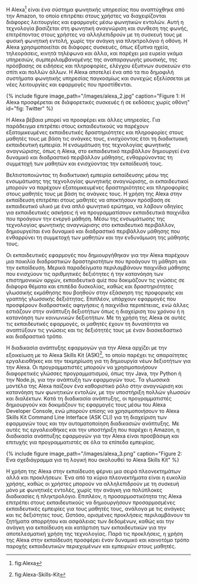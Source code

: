 
Η Alexa[^1] είναι ένα σύστημα φωνητικής υπηρεσίας που αναπτύχθηκε από την Amazon, το οποίο επιτρέπει στους χρήστες να διαχειρίζονται διάφορες λειτουργίες και εφαρμογές μέσω φωνητικών εντολών. Αυτή η τεχνολογία βασίζεται στη φωνητική αναγνώριση και συνθεση της φωνής, επιτρέποντας στους χρήστες να αλληλεπιδρούν με τη συσκευή τους με φυσική φωνητική εντολή, χωρίς την ανάγκη για πληκτρολόγιο ή οθόνη. Η Alexa χρησιμοποιείται σε διάφορες συσκευές, όπως έξυπνα ηχεία, τηλεοράσεις, κινητά τηλέφωνα και άλλα, και παρέχει μια ευρεία γκάμα υπηρεσιών, συμπεριλαμβανομένης της αναπαραγωγής μουσικής, της πρόσβασης σε ειδήσεις και πληροφορίες, ελέγχου έξυπνων συσκευών στο σπίτι και πολλών άλλων. Η Alexa αποτελεί ένα από τα πιο δημοφιλή συστήματα φωνητικής υπηρεσίας παγκοσμίως και συνεχώς εξελίσσεται με νέες λειτουργίες και εφαρμογές που προστίθενται. 

{% include figure image_path="/images/alexa_2.jpg" caption="Figure 1: Η Alexa προσφέρεται σε διάφορετικές συσκευές ή σε εκδόσεις χωρίς οθόνη" id="fig: Twitter" %}

Η Alexa βέβαια μπορεί να προσφέρει και άλλες υπηρεσίες. Για παράδειγμα επιτρέπει στους εκπαιδευτικούς να παρέχουν εξατομικευμένες εκπαιδευτικές δραστηριότητες και πληροφορίες στους μαθητές τους με βάση τις ανάγκες τους, ενισχύοντας έτσι τη διαδικτυακή εκπαιδευτική εμπειρία. Η ενσωμάτωση της τεχνολογίας φωνητικής αναγνώρισης, όπως η Alexa, στο εκπαιδευτικό περιβάλλον δημιουργεί ένα δυναμικό και διαδραστικό περιβάλλον μάθησης, ενθαρρύνοντας τη συμμετοχή των μαθητών και ενισχύοντας την εκπαίδευσή τους.

Βελτιστοποιώντας τη διαδικτυακή εμπειρία εκπαίδευσης μέσω της ενσωμάτωσης της τεχνολογίας φωνητικής αναγνώρισης, οι εκπαιδευτικοί μπορούν να παρέχουν εξατομικευμένες δραστηριότητες και πληροφορίες στους μαθητές τους με βάση τις ανάγκες τους. Η χρήση της Alexa στην εκπαίδευση επιτρέπει στους μαθητές να αποκτήσουν πρόσβαση σε εκπαιδευτικό υλικό με ένα απλό φωνητικό ερώτημα, να λάβουν οδηγίες για εκπαιδευτικές ασκήσεις ή να προγραμματίσουν εκπαιδευτικά παιχνίδια που προάγουν την ενεργό μάθηση. Μέσω της ενσωμάτωσης της τεχνολογίας φωνητικής αναγνώρισης στο εκπαιδευτικό περιβάλλον, δημιουργείται ένα δυναμικό και διαδραστικό περιβάλλον μάθησης που ενθαρρύνει τη συμμετοχή των μαθητών και την ενδυνάμωση της μάθησής τους.

Οι εκπαιδευτικές εφαρμογές που δημιουργήθηκαν για την Alexa παρέχουν μια ποικιλία διαδραστικών δραστηριοτήτων που προάγουν τη μάθηση και την εκπαίδευση. Μερικά παραδείγματα περιλαμβάνουν παιχνίδια μάθησης που ενισχύουν τις αριθμητικές δεξιότητες ή την κατανόηση των επιστημονικών αρχών, εκπαιδευτικά quiz που δοκιμάζουν τις γνώσεις σε διάφορα θέματα και επιπέδα δυσκολίας, καθώς και δραστηριότητες γλωσσικής εκμάθησης που βοηθούν στην εξάσκηση της προφορικής και γραπτής γλωσσικής δεξιότητας. Επιπλέον, υπάρχουν εφαρμογές που προσφέρουν διαδραστικές αφηγήσεις ή παιχνίδια περιπέτειας, ενώ άλλες εστιάζουν στην ανάπτυξη δεξιοτήτων όπως η διαχείριση του χρόνου ή η κατανόηση των κοινωνικών δεξιοτήτων. Με τη χρήση της Alexa σε αυτές τις εκπαιδευτικές εφαρμογές, οι μαθητές έχουν τη δυνατότητα να αναπτύξουν τις γνώσεις και τις δεξιότητές τους με έναν διασκεδαστικό και διαδραστικό τρόπο.

Η διαδικασία ανάπτυξης εφαρμογών για την Alexa αρχίζει με την εξοικείωση με το Alexa Skills Kit (ASK)[^2], το οποίο παρέχει τις απαραίτητες εργαλειοθήκες και την τεκμηρίωση για τη δημιουργία νέων δεξιοτήτων για την Alexa. Οι προγραμματιστές μπορούν να χρησιμοποιήσουν διαφορετικές γλώσσες προγραμματισμού, όπως την Java, την Python ή την Node.js, για την ανάπτυξη των εφαρμογών τους. Τα γλωσσικά μοντέλα της Alexa παίζουν ένα καθοριστικό ρόλο στην αναγνώριση και κατανόηση των φωνητικών εντολών, με την υποστήριξη πολλών γλωσσών και διαλέκτων. Κατά τη διαδικασία ανάπτυξης, οι προγραμματιστές δημιουργούν και δοκιμάζουν τις εφαρμογές τους μέσω του Alexa Developer Console, ενώ μπορούν επίσης να χρησιμοποιήσουν το Alexa Skills Kit Command Line Interface (ASK CLI) για τη διαχείριση των εφαρμογών τους και την αυτοματοποίηση διαδικασιών ανάπτυξης. Με αυτές τις εργαλειοθήκες και την υποστήριξη που παρέχει η Amazon, η διαδικασία ανάπτυξης εφαρμογών για την Alexa είναι προσβάσιμη και επιτυχής για προγραμματιστές σε όλα τα επίπεδα εμπειρίας.

{% include figure image_path="/images/alexa_3.png" caption="Figure 2: Ενα σχεδιάγραμμα για τη λογική που ακολουθεί το Alexa Skills Kit" %}

Η χρήση της Alexa στην εκπαίδευση φέρνει μια σειρά πλεονεκτημάτων αλλά και προκλήσεων. Ένα από τα κύρια πλεονεκτήματα είναι η ευκολία χρήσης, καθώς οι χρήστες μπορούν να αλληλεπιδρούν με τη συσκευή μόνο με φωνητικές εντολές, χωρίς την ανάγκη για πολύπλοκες διαδικασίες ή πληκτρολόγιο. Επιπλέον, η προσαρμοστικότητα της Alexa επιτρέπει στους εκπαιδευτικούς να δημιουργήσουν προσαρμοσμένες εκπαιδευτικές εμπειρίες για τους μαθητές τους, ανάλογα με τις ανάγκες και τις δεξιότητες τους. Ωστόσο, ορισμένες προκλήσεις περιλαμβάνουν τα ζητήματα απορρήτου και ασφάλειας των δεδομένων, καθώς και την ανάγκη για εκπαίδευση και κατάρτιση των εκπαιδευτικών για την αποτελεσματική χρήση της τεχνολογίας. Παρά τις προκλήσεις, η χρήση της Alexa στην εκπαίδευση προσφέρει έναν δυναμικό και καινοτόμο τρόπο παροχής εκπαιδευτικών περιεχομένων και εμπειριών στους μαθητές.


  

[^1]: fig:Alexa

[^2]: fig:Alexa-Skills-Kit
